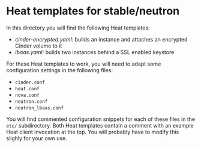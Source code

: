 # Heat templates for stable/neutron

In this directory you will find the following Heat templates:

* *cinder-encrypted.yaml:* builds an instance and attaches an encrypted Cinder volume to it
* *lbaas.yaml:* builds two instances behind a SSL enabled keystore

For these Heat templates to work, you will need to adapt some configuration
settings in the following files:

* `cinder.conf`
* `heat.conf`
* `nova.conf`
* `neutron.conf`
* `neutron_lbaas.conf`

You will find commented configuration snippets for each of these files in the
`etc/` subdirectory. Both Heat templates contain a comment with an example Heat
client invocation at the top. You will probably have to modify this slighly for
your own use.
